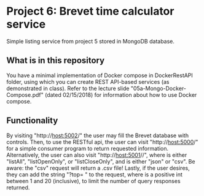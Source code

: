 # Project 6: Brevet time calculator service

Simple listing service from project 5 stored in MongoDB database.

## What is in this repository

You have a minimal implementation of Docker compose in DockerRestAPI folder,
using which you can create REST API-based services (as demonstrated in 
class). Refer to the lecture slide "05a-Mongo-Docker-Compose.pdf" (dated 
02/15/2018) for information about how to use Docker compose. 


## Functionality 

By visiting "http://<host:5002>/" the user may fill the Brevet database with controls. 
Then, to use the RESTful api, the user can visit "http://<host:5000>/" for a simple 
consumer program to return requested information. Alternatively, the user can also
visit "http://<host:5001>/<query>/<format>", where <query> is either "listAll", 
"listOpenOnly", or "listCloseOnly", and <format> is either "json" or "csv". Be aware: 
the "csv" request will return a .csv file! Lastly, if the user desires, they can 
add the string "?top= <integer>" to the request, where <integer> is a positive int 
between 1 and 20 (inclusive), to limit the number of query responses returned. 

